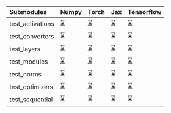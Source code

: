 | Submodules       | Numpy                                                                                                                           | Torch                                                                                                                           | Jax                                                                                                                             | Tensorflow                                                                                                                      |
|:-----------------|:--------------------------------------------------------------------------------------------------------------------------------|:--------------------------------------------------------------------------------------------------------------------------------|:--------------------------------------------------------------------------------------------------------------------------------|:--------------------------------------------------------------------------------------------------------------------------------|
| test_activations | <a href="https://github.com/unifyai/ivy/runs/8068798939?check_suite_focus=true" rel="noopener noreferrer" target="_blank">⌛</a> | <a href="https://github.com/unifyai/ivy/runs/8068799721?check_suite_focus=true" rel="noopener noreferrer" target="_blank">⌛</a> | <a href="https://github.com/unifyai/ivy/runs/8068800531?check_suite_focus=true" rel="noopener noreferrer" target="_blank">⌛</a> | <a href="https://github.com/unifyai/ivy/runs/8068801305?check_suite_focus=true" rel="noopener noreferrer" target="_blank">⌛</a> |
| test_converters  | <a href="https://github.com/unifyai/ivy/runs/8068799048?check_suite_focus=true" rel="noopener noreferrer" target="_blank">⌛</a> | <a href="https://github.com/unifyai/ivy/runs/8068799838?check_suite_focus=true" rel="noopener noreferrer" target="_blank">⌛</a> | <a href="https://github.com/unifyai/ivy/runs/8068800619?check_suite_focus=true" rel="noopener noreferrer" target="_blank">⌛</a> | <a href="https://github.com/unifyai/ivy/runs/8068801430?check_suite_focus=true" rel="noopener noreferrer" target="_blank">⌛</a> |
| test_layers      | <a href="https://github.com/unifyai/ivy/runs/8068799176?check_suite_focus=true" rel="noopener noreferrer" target="_blank">⌛</a> | <a href="https://github.com/unifyai/ivy/runs/8068799988?check_suite_focus=true" rel="noopener noreferrer" target="_blank">⌛</a> | <a href="https://github.com/unifyai/ivy/runs/8068800718?check_suite_focus=true" rel="noopener noreferrer" target="_blank">⌛</a> | <a href="https://github.com/unifyai/ivy/runs/8068801513?check_suite_focus=true" rel="noopener noreferrer" target="_blank">⌛</a> |
| test_modules     | <a href="https://github.com/unifyai/ivy/runs/8068799270?check_suite_focus=true" rel="noopener noreferrer" target="_blank">⌛</a> | <a href="https://github.com/unifyai/ivy/runs/8068800099?check_suite_focus=true" rel="noopener noreferrer" target="_blank">⌛</a> | <a href="https://github.com/unifyai/ivy/runs/8068800848?check_suite_focus=true" rel="noopener noreferrer" target="_blank">⌛</a> | <a href="https://github.com/unifyai/ivy/runs/8068801627?check_suite_focus=true" rel="noopener noreferrer" target="_blank">⌛</a> |
| test_norms       | <a href="https://github.com/unifyai/ivy/runs/8068799387?check_suite_focus=true" rel="noopener noreferrer" target="_blank">⌛</a> | <a href="https://github.com/unifyai/ivy/runs/8068800208?check_suite_focus=true" rel="noopener noreferrer" target="_blank">⌛</a> | <a href="https://github.com/unifyai/ivy/runs/8068800953?check_suite_focus=true" rel="noopener noreferrer" target="_blank">⌛</a> | <a href="https://github.com/unifyai/ivy/runs/8068801711?check_suite_focus=true" rel="noopener noreferrer" target="_blank">⌛</a> |
| test_optimizers  | <a href="https://github.com/unifyai/ivy/runs/8068799511?check_suite_focus=true" rel="noopener noreferrer" target="_blank">⌛</a> | <a href="https://github.com/unifyai/ivy/runs/8068800332?check_suite_focus=true" rel="noopener noreferrer" target="_blank">⌛</a> | <a href="https://github.com/unifyai/ivy/runs/8068801043?check_suite_focus=true" rel="noopener noreferrer" target="_blank">⌛</a> | <a href="https://github.com/unifyai/ivy/runs/8068801794?check_suite_focus=true" rel="noopener noreferrer" target="_blank">⌛</a> |
| test_sequential  | <a href="https://github.com/unifyai/ivy/runs/8068799617?check_suite_focus=true" rel="noopener noreferrer" target="_blank">⌛</a> | <a href="https://github.com/unifyai/ivy/runs/8068800427?check_suite_focus=true" rel="noopener noreferrer" target="_blank">⌛</a> | <a href="https://github.com/unifyai/ivy/runs/8068801199?check_suite_focus=true" rel="noopener noreferrer" target="_blank">⌛</a> | <a href="https://github.com/unifyai/ivy/runs/8068801899?check_suite_focus=true" rel="noopener noreferrer" target="_blank">⌛</a> |